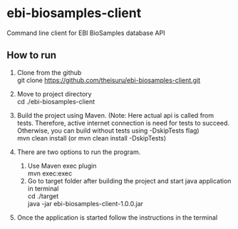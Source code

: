 # ebi-biosamples-client
Command line client for EBI BioSamples database API


## How to run
1. Clone from the github  
    git clone https://github.com/theisuru/ebi-biosamples-client.git

2. Move to project directory  
    cd ./ebi-biosamples-client

3. Build the project using Maven. (Note: Here actual api is called from tests. 
Therefore, active internet connection is need for tests to succeed. 
Otherwise, you can build without tests using -DskipTests flag)  
    mvn clean install (or mvn clean install -DskipTests)

4. There are two options to run the program. 
   1. Use Maven exec plugin  
        mvn exec:exec
   2. Go to target folder after building the project and start java application in terminal  
cd ./target  
        java -jar ebi-biosamples-client-1.0.0.jar

5. Once the application is started follow the instructions in the terminal